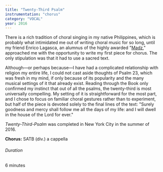 ```yaml
---
title: "Twenty-Third Psalm"
instrumentation: "chorus"
category: "VOCAL"
year: 2016
---
```


There is a rich tradition of choral singing in my native Philippines, which is probably what intimidated me out of writing choral music for so long, until my friend Enrico Lagasca, an alumnus of the highly awarded "[Madz](http://www.philippinemadrigalsingers.com/)," approached me with the opportunity to write my first piece for chorus. The only stipulation was that it had to use a sacred text.

Although—or perhaps because—I have had a complicated relationship with religion my entire life, I could not cast aside thoughts of Psalm 23, which was fresh in my mind, if only because of its popularity and the many musical settings of it that already exist. Reading through the Book only confirmed my instinct that out of all the psalms, the twenty-third is most universally compelling. My setting of it is straightforward for the most part, and I chose to focus on familiar choral gestures rather than to experiment, but half of the piece is devoted solely to the final lines of the text: "Surely goodness and mercy shall follow me all the days of my life: and I will dwell in the house of the Lord for ever."

_Twenty-Third-Psalm_ was completed in New York City in the summer of 2016.

**Chorus:** SATB (div.) a cappella

###### Duration
 6 minutes
